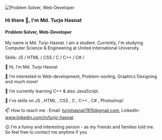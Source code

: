 ![Problem Solver, Web-Developer](https://scontent.fdac24-1.fna.fbcdn.net/v/t1.6435-9/126855753_484407655864983_702748137331831073_n.jpg?_nc_cat=110&ccb=1-7&_nc_sid=5f2048&_nc_ohc=su1_8bPwOjsAX9nQ3YJ&_nc_ht=scontent.fdac24-1.fna&oh=00_AfBuUTJl2Qu3u0-wXnuSV9NbLbosg7PqDGleTsh8093Bhg&oe=661E8D39)

### Hi there 👋, I'm Md. Turjo Hasnat
#### Problem Solver, Web-Developer


My name is Md. Turjo Hasnat. I am a student. Currently, I'm studying Computer Science & Engineering at United International University. 

Skills:  JS / HTML / CSS / C / C++ / C# /

👋 Hi, I’m Md. Turjo Hasnat

👀 I’m interested in Web-development, Problem-sovling, Graphics Designing and much more!

🌱 I’m currently learning C++ & also JavaScript.

💞️ I've skills on JS , HTML , CSS , C , C++ , C# , Photoshop!

📫 How to reach me : Email: turjohasnat7815@gmail.com, LinkedIn: www.linkedin.com/in/turjo-hasnat.

😉 I'm a funny and interesting person - as my friends and families told me. So feel free to contact me anytime if you 
